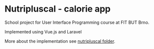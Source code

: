 # Nutripluscal - calorie app
School project for User Interface Programming course at FIT BUT Brno.

Implemented using Vue.js and Laravel

More about the implementation see [nutripluscal folder](nutripluscal).
